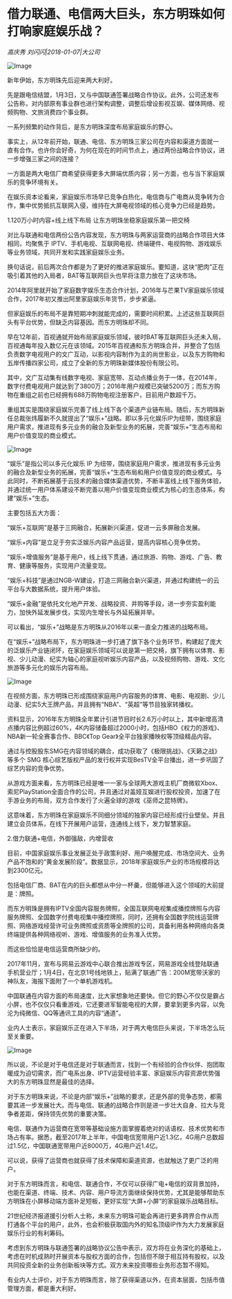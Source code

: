 # 借力联通、电信两大巨头，东方明珠如何打响家庭娱乐战？

*高庆秀 刘闪闪|2018-01-07|大公司*

![Image](http://si1.go2yd.com/get-image/0JlUTnWNd32)

新年伊始，东方明珠先后迎来两大利好。

先是跟电信结盟，1月3日，又与中国联通签署战略合作协议。此外，公司还发布公告称，对内部原有事业群也进行架构调整，调整后增设影视互娱、媒体网络、视频购物、文旅消费四个事业群。

一系列频繁的动作背后，是东方明珠深度布局家庭娱乐的野心。

事实上，从12年前开始，联通、电信、东方明珠三家公司在内容和渠道方面就一直有合作。也许你会好奇，为何在现在的时间节点上，通过两份战略合作协议，进一步增强三家之间的连接？

一方面是两大电信厂商希望获得更多大屏端优质内容；另一方面，也与当下家庭娱乐的竞争环境有关。

在娱乐资本论看来，家庭娱乐市场早已竞争白热化，电信商与广电商从竞争转为合作，集中优势抵抗互联网入侵，维持在大屏电视领域的核心竞争力已经是趋势。

1.120万小时内容+线上线下布局 让东方明珠坐稳家庭娱乐第一把交椅

对比与联通和电信两份公告内容发现，东方明珠与两家运营商的战略合作项目大体相同，均聚焦于 IPTV、手机电视、互联网电视、终端硬件、电视购物、游戏娱乐等业务领域，共同开发和实践家庭娱乐业务。

换句话说，前后两次合作都是为了更好的推进家庭娱乐。要知道，这块“肥肉”正在吸引着其他的入局者，BAT等互联网巨头也早将注意力放在了这块市场。

2014年阿里就开始了家庭数字娱乐生态合作计划，2016年与芒果TV家庭娱乐领域合作，2017年初又推出阿里家庭娱乐年货节，步步紧逼。

但家庭娱乐的布局不是靠短期冲刺就能完成的，需要时间积累。上述这些互联网巨头有平台优势，但缺乏内容基因。而东方明珠却不同。

早在12年前，百视通就开始布局家庭娱乐领域，彼时BAT等互联网巨头还未入局，百视通每年投入数亿元在该领域。2015年百视通和东方明珠合并，并整合了包括负责数字电视用户的文广互动，以影视内容制作为主的尚世影业，以及东方购物和五岸传播四家公司，成立了全新的东方明珠新媒体股份有限公司。

其中，文广互动集有线数字电视、家庭宽带、互动点播业务于一体，在2014年，数字付费电视用户就达到了3800万；2016年用户规模已突破5200万；而东方购物在重组之前也已经拥有688万购物电视注册客户，目前用户数超千万。

重组其实是围绕家庭娱乐完善了线上线下各个渠道产业链布局。随后，东方明珠新任总裁张炜履新不久就提出了“娱乐+”战略。即以多元化娱乐IP为纽带，围绕家庭用户需求，推进现有多元业务的融合及新型业务的拓展，完善“娱乐+”生态布局和用户价值变现的商业模式。

![Image](http://si1.go2yd.com/get-image/0Jks8BpQohE)

“娱乐”是指公司以多元化娱乐 IP 为纽带，围绕家庭用户需求，推进现有多元业务的融合及新型业务的拓展，完善“娱乐+”生态布局和用户价值变现的商业模式。与此同时，不断拓展基于云技术的融合媒体渠道优势，不断丰富线上线下服务体验，并通过统一用户体系建设不断完善以用户价值变现商业模式为核心的生态体系，构建“娱乐+”生态。

主要包括五大方面：

“娱乐+互联网”是基于三网融合，拓展新兴渠道，促进一云多屏融合发展。

“娱乐+内容”是立足于夯实泛娱乐内容产品运营，提高内容核心竞争优势。

“娱乐+增值服务”是基于用户，线上线下贯通，通过旅游、购物、游戏、广告、教育、健康等服务，实现用户流量变现。

“娱乐+科技”是通过NGB-W建设，打造三网融合新兴渠道，并通过构建统一的云平台与大数据系统，提升用户体验。

“娱乐+金融”是依托文化地产开发、战略投资、并购等手段，进一步夯实盈利能力，加快外延发展步伐，实现内生增长与外延拓展并举。

可以看出，“娱乐+”战略是东方明珠从2016年以来一直全力推进的战略布局。

在“娱乐+”战略布局下，东方明珠进一步打通了旗下各个业务环节，构建起了庞大的泛娱乐产业链闭环，在家庭娱乐领域可以说是第一把交椅，旗下拥有以体育、影视、少儿动漫、纪实为轴心的家庭视听娱乐内容产品，以及视频购物、游戏、文化旅游等多元化的娱乐内容布局。

![Image](http://si1.go2yd.com/get-image/0Jks8G3sYYy)

在视频方面，东方明珠已形成围绕家庭用户内容服务的体育、电影、电视剧、少儿动漫、纪实5大王牌产品，并且拥有“NBA”、“英超”等节目独家转播权。

资料显示，2016年东方明珠全年累计引进节目时长2.6万小时以上，其中新增高清点播内容比例超过60%，4K内容储备超过2000小时，包括HBO《权力的游戏》、NBA新一轮全赛事合作、BBC《Top Gear》全平台独家播映权等顶级精品内容。

通过与控股股东SMG在内容领域的耦合，成功获取了《极限挑战》、《天籁之战》等多个 SMG 核心综艺版权产品的发行权并实现BesTV全平台播出，进一步巩固了综艺内容的竞争优势。

从游戏方面来看，东方明珠已经是唯一一家与全球两大游戏主机厂商微软Xbox、索尼PlayStation全面合作的公司，并且通过对盖娅互娱进行股权投资，加速了在手游业务的布局，双方合作发行了火遍全球的游戏《巫师之昆特牌》。

这意味着，东方明珠在家庭娱乐不同细分领域的独家内容已经形成行业壁垒。并且建立会员体系，在线下开展用户运营，连通线上线下，发力智慧家庭。

2.借力联通+电信，外御强敌，内增营收

目前，中国家庭娱乐事业发展正处于政策利好、用户唤醒完成、市场空间大、业务产品不饱和的“黄金发展阶段”。数据显示，2018年家庭娱乐产业的市场规模将达到2300亿元。

包括电信厂商、BAT在内的巨头都想从中分一杯羹，但能够进入这个领域的大前提是：牌照。

而东方明珠是拥有IPTV全国内容服务牌照，全国互联网电视集成播控牌照与内容服务牌照、全国数字付费电视集中播控牌照，同时，还拥有全国数字院线运营牌照、网络游戏经营许可业务牌照或资质等全牌照的公司，具备利用各种网络向各类终端提供各种网络视听、游戏、增值服务的业务准入优势。

而这些恰恰是电信运营商所缺少的。

2017年11月，宣布与网易云游戏中心联合推出游戏专区，网易游戏全线登陆联通手机营业厅；1月4日，在北京1号线地铁上，贴满了联通广告：200M宽带沃家的神队友，海报下面附了一个单机游戏机。

中国联通在内容方面的布局速度，比大家想象地还要快。但它的野心不仅仅是霸占小屏，也不仅仅只看重游戏，它还要进军智能电视的大屏，要拿到更多内容，以免沦为纯微信、QQ等通讯工具的内容“通道”。

业内人士表示，家庭娱乐正在进入下半场，对于两大电信巨头来说，下半场怎么玩至关重要。

![Image](http://si1.go2yd.com/get-image/0Jks8DP3i0u)

所以说，不论是对于电信还是对于联通而言，找到一个有经验的合作伙伴、抱团取暖成为迫切需求，而广电系出身、IPTV运营经验丰富、家庭娱乐内容资源优势强大的东方明珠显然是最佳的选择。

对于东方明珠来说，不论是内部“娱乐+”战略的要求，还是外部的竞争态势，都需要其进一步发展壮大。而与电信、联通的战略合作则是进一步壮大自身、拉大与竞争者差距，保持领先优势的重要决策。

电信、联通作为运营商在宽带等基础设施方面掌握着绝对的话语权、技术优势和市场占有率。据悉，截至2017年上半年，中国电信宽带用户近1.3亿，4G用户总数超过1.5亿，中国联通宽带用户近8000万，4G用户近1.4亿。

可以说，获得了运营商也就获得了技术保障和渠道资源，也就触达了更广泛的用户。

对于东方明珠而言，和电信、联通合作，不仅可以获得广电+电信的双背景加持，也能在渠道、终端、技术、内容、用户导流方面继续保持优势，尤其是能够帮助东方明珠在小屏移动端方面补足短板，更好实现“大屏+小屏”的家庭娱乐战略目标。

21世纪经济报道援引分析人士称，未来东方明珠可能会再进行更多跨界合作从而打通各个平台的用户，此外，也会积极获取国内外的知名顶级IP作为大力发展家庭娱乐行业的有利筹码。

考虑到东方明珠与联通签署的战略协议公告中表示，双方将在业务深化的基础上，考虑在时机成熟时开展资本与股权方面的合作，包括但不限于相互持有股权，以及共同投资全新的业务创新板块等方式。双方未来投资哪些业务形态暂不得知。

有业内人士评价，对于东方明珠而言，除了获得渠道以外，在资本层面，包括市值管理方面，都是重大利好。

